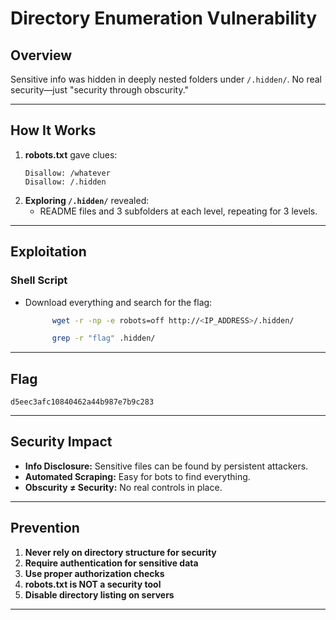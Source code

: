# Directory Enumeration Vulnerability

## Overview
Sensitive info was hidden in deeply nested folders under `/.hidden/`. No real security—just "security through obscurity."

---

## How It Works

1. **robots.txt** gave clues:
   ```
   Disallow: /whatever
   Disallow: /.hidden
   ```
2. **Exploring `/.hidden/`** revealed:
   - README files and 3 subfolders at each level, repeating for 3 levels.

---

## Exploitation

### **Shell Script**

- Download everything and search for the flag:
  ```bash
        wget -r -np -e robots=off http://<IP_ADDRESS>/.hidden/

        grep -r "flag" .hidden/
  ```

---

## Flag

`d5eec3afc10840462a44b987e7b9c283`

---

## Security Impact

- **Info Disclosure:** Sensitive files can be found by persistent attackers.
- **Automated Scraping:** Easy for bots to find everything.
- **Obscurity ≠ Security:** No real controls in place.

---

## Prevention

1. **Never rely on directory structure for security**
2. **Require authentication for sensitive data**
3. **Use proper authorization checks**
4. **robots.txt is NOT a security tool**
5. **Disable directory listing on servers**

---

